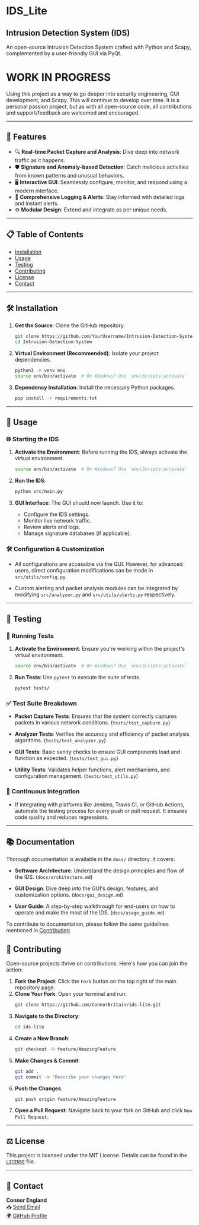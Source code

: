 # IDS_Lite

## Intrusion Detection System (IDS)

An open-source Intrusion Detection System crafted with Python and Scapy, complemented by a user-friendly GUI via PyQt.

# WORK IN PROGRESS

Using this project as a way to go deeper into security engineering, GUI development, and Scapy. This will continue to develop over time. It is a personal passion project, but as with all open-source code, all contributions and support/feedback are welcomed and encouraged.

---

## 🚀 Features

- 🔍 **Real-time Packet Capture and Analysis**: Dive deep into network traffic as it happens.
- 🛡 **Signature and Anomaly-based Detection**: Catch malicious activities from known patterns and unusual behaviors.
- 🖥 **Interactive GUI**: Seamlessly configure, monitor, and respond using a modern interface.
- 📝 **Comprehensive Logging & Alerts**: Stay informed with detailed logs and instant alerts.
- ⚙️ **Modular Design**: Extend and integrate as per unique needs.

---

## 📋 Table of Contents

- [Installation](##installation)
- [Usage](##usage)
- [Testing](##testing)
- [Contributing](##contributing)
- [License](##license)
- [Contact](##contact)

---

## 🛠 Installation

1. **Get the Source**: Clone the GitHub repository.
    ```bash
    git clone https://github.com/YourUsername/Intrusion-Detection-System.git
    cd Intrusion-Detection-System
    ```

2. **Virtual Environment (Recommended)**: Isolate your project dependencies.
    ```bash
    python3 -m venv env
    source env/bin/activate  # On Windows? Use `env\Scripts\activate`
    ```

3. **Dependency Installation**: Install the necessary Python packages.
    ```bash
    pip install -r requirements.txt
    ```

---

## 🚀 Usage

### 🌐 Starting the IDS

1. **Activate the Environment**: Before running the IDS, always activate the virtual environment.
    ```bash
    source env/bin/activate  # On Windows? Use `env\Scripts\activate`
    ```

2. **Run the IDS**:
    ```bash
    python src/main.py
    ```

3. **GUI Interface**: The GUI should now launch. Use it to:
   - Configure the IDS settings.
   - Monitor live network traffic.
   - Review alerts and logs.
   - Manage signature databases (if applicable).

### 🛠 Configuration & Customization

- All configurations are accessible via the GUI. However, for advanced users, direct configuration modifications can be made in `src/utils/config.py`.

- Custom alerting and packet analysis modules can be integrated by modifying `src/analyzer.py` and `src/utils/alerts.py` respectively.

---

## 🧪 Testing

### 🔄 Running Tests

1. **Activate the Environment**: Ensure you're working within the project's virtual environment.
    ```bash
    source env/bin/activate  # On Windows? Use `env\Scripts\activate`
    ```

2. **Run Tests**: Use `pytest` to execute the suite of tests.
    ```bash
    pytest tests/
    ```

### ✅ Test Suite Breakdown

- **Packet Capture Tests**: Ensures that the system correctly captures packets in various network conditions. (`tests/test_capture.py`)

- **Analyzer Tests**: Verifies the accuracy and efficiency of packet analysis algorithms. (`tests/test_analyzer.py`)

- **GUI Tests**: Basic sanity checks to ensure GUI components load and function as expected. (`tests/test_gui.py`)

- **Utility Tests**: Validates helper functions, alert mechanisms, and configuration management. (`tests/test_utils.py`)

### 🔁 Continuous Integration

- If integrating with platforms like Jenkins, Travis CI, or GitHub Actions, automate the testing process for every push or pull request. It ensures code quality and reduces regressions.

---

## 📚 Documentation

Thorough documentation is available in the `docs/` directory. It covers:

- **Software Architecture**: Understand the design principles and flow of the IDS. (`docs/architecture.md`)

- **GUI Design**: Dive deep into the GUI's design, features, and customization options. (`docs/gui_design.md`)

- **User Guide**: A step-by-step walkthrough for end-users on how to operate and make the most of the IDS. (`docs/usage_guide.md`)

To contribute to documentation, please follow the same guidelines mentioned in [Contributing](#contributing).

## 🤝 Contributing

Open-source projects thrive on contributions. Here's how you can join the action:

1. **Fork the Project**: Click the `Fork` button on the top right of the main repository page.
2. **Clone Your Fork**: Open your terminal and run:
    ```bash
    git clone https://github.com/ConnorBritain/ids-lite.git
    ```
3. **Navigate to the Directory**:
    ```bash
    cd ids-lite
    ```
4. **Create a New Branch**:
    ```bash
    git checkout -b feature/AmazingFeature
    ```
5. **Make Changes & Commit**:
    ```bash
    git add .
    git commit -m 'Describe your changes here'
    ```
6. **Push the Changes**:
    ```bash
    git push origin feature/AmazingFeature
    ```
7. **Open a Pull Request**: Navigate back to your fork on GitHub and click `New Pull Request`.

---

## ⚖️ License

This project is licensed under the MIT License. Details can be found in the [`LICENSE`](LICENSE.md) file.

---

## 📧 Contact

**Connor England**   
📥 [Send Email](mailto:connor.r.england.com)   
🌍 [GitHub Profile](https://github.com/ConnorBritain)